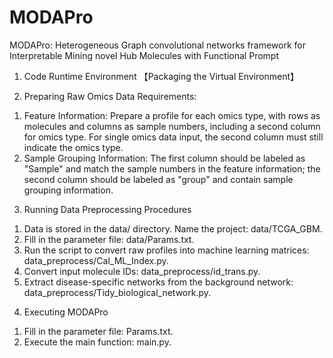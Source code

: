 # MODAPro
MODAPro: Heterogeneous Graph convolutional networks framework for Interpretable Mining novel Hub Molecules with Functional Prompt
1. Code Runtime Environment
【Packaging the Virtual Environment】

2. Preparing Raw Omics Data
Requirements:
1) Feature Information: Prepare a profile for each omics type, with rows as molecules and columns as sample numbers, including a second column for omics type. For single omics data input, the second column must still indicate the omics type.
2) Sample Grouping Information: The first column should be labeled as "Sample" and match the sample numbers in the feature information; the second column should be labeled as "group" and contain sample grouping information.
   
3. Running Data Preprocessing Procedures
1) Data is stored in the data/ directory. Name the project: data/TCGA_GBM.
2) Fill in the parameter file: data/Params.txt.
3) Run the script to convert raw profiles into machine learning matrices: data_preprocess/Cal_ML_Index.py.
4) Convert input molecule IDs: data_preprocess/id_trans.py.
5) Extract disease-specific networks from the background network: data_preprocess/Tidy_biological_network.py.

4. Executing MODAPro
1) Fill in the parameter file: Params.txt.
2) Execute the main function: main.py.

